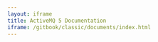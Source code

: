 ```yaml
---
layout: iframe
title: ActiveMQ 5 Documentation
iframe: /gitbook/classic/documents/index.html
---
```

